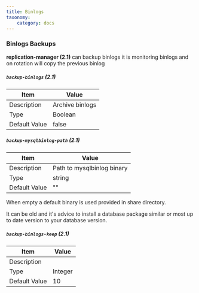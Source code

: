 ```yaml
---
title: Binlogs
taxonomy:
    category: docs
---
```

### Binlogs Backups
**replication-manager (2.1)** can backup binlogs it is monitoring binlogs and on rotation will copy the previous binlog   

##### `backup-binlogs` (2.1)  

| Item | Value |
| ---- | ----- |
| Description | Archive binlogs |
| Type | Boolean |
| Default Value | false |

##### `backup-mysqlbinlog-path` (2.1)  

| Item | Value |
| ---- | ----- |
| Description | Path to mysqlbinlog binary |
| Type | string |
| Default Value | "" |

When empty a default binary is used provided in share directory.

It can be old and it's advice to install a database package similar or most up to date version to your database version.

##### `backup-binlogs-keep` (2.1)  

| Item | Value |
| ---- | ----- |
| Description |  |
| Type | Integer |
| Default Value | 10|
